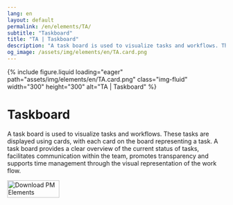 ```yaml
---
lang: en
layout: default
permalink: /en/elements/TA/
subtitle: "Taskboard"
title: "TA | Taskboard"
description: "A task board is used to visualize tasks and workflows. These tasks are displayed using cards, with each card on the board representing a task. A task board provides a clear overview of the current status of tasks, facilitates communication within the team, promotes transparency and supports time management through the visual representation of the work flow."
og_image: /assets/img/elements/en/TA.card.png
---
```


{% include figure.liquid loading="eager" path="assets/img/elements/en/TA.card.png" class="img-fluid" width="300" height="300" alt="TA | Taskboard" %}

# Taskboard

A task board is used to visualize tasks and workflows. These tasks are displayed using cards, with each card on the board representing a task. A task board provides a clear overview of the current status of tasks, facilitates communication within the team, promotes transparency and supports time management through the visual representation of the work flow.

<a href="https://apps.apple.com/app/apple-store/id6738084498?pt=127441684&ct=website&mt=8">
  <img src="{{ "assets/img/en/appstore.png" | relative_url }}" width="120" height="40" alt="Download PM Elements">
</a>
